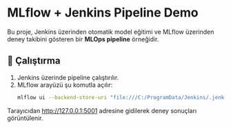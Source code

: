 # MLflow + Jenkins Pipeline Demo

Bu proje, Jenkins üzerinden otomatik model eğitimi ve MLflow üzerinden deney takibini gösteren bir **MLOps pipeline** örneğidir.

## 🚀 Çalıştırma
1. Jenkins üzerinde pipeline çalıştırılır.
2. MLflow arayüzü şu komutla açılır:
   ```bash
   mlflow ui --backend-store-uri "file:///C:/ProgramData/Jenkins/.jenkins/workspace/mlflow-jenkins-demo/mlruns" --host 127.0.0.1 --port 5001
Tarayıcıdan http://127.0.0.1:5001
 adresine gidilerek deney sonuçları görüntülenir.
